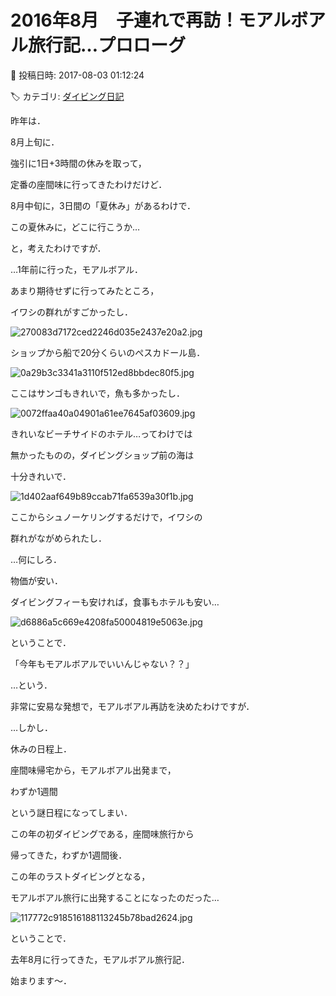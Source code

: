 # 2016年8月　子連れで再訪！モアルボアル旅行記…プロローグ

📅 投稿日時: 2017-08-03 01:12:24

🏷️ カテゴリ: [ダイビング日記](ce3a7a8d424d112fce83ee85c81a0e344.md)

昨年は．


8月上旬に．


強引に1日+3時間の休みを取って，


定番の座間味に行ってきたわけだけど．





8月中旬に，3日間の「夏休み」があるわけで．


この夏休みに，どこに行こうか…


と，考えたわけですが．





…1年前に行った，モアルボアル．


あまり期待せずに行ってみたところ，


イワシの群れがすごかったし．




![270083d7172ced2246d035e2437e20a2.jpg](images/270083d7172ced2246d035e2437e20a2.jpg)







ショップから船で20分くらいのぺスカドール島．




![0a29b3c3341a3110f512ed8bbdec80f5.jpg](images/0a29b3c3341a3110f512ed8bbdec80f5.jpg)







ここはサンゴもきれいで，魚も多かったし．




![0072ffaa40a04901a61ee7645af03609.jpg](images/0072ffaa40a04901a61ee7645af03609.jpg)







きれいなビーチサイドのホテル…ってわけでは


無かったものの，ダイビングショップ前の海は


十分きれいで．




![1d402aaf649b89ccab71fa6539a30f1b.jpg](images/1d402aaf649b89ccab71fa6539a30f1b.jpg)




ここからシュノーケリングするだけで，イワシの


群れがながめられたし．





…何にしろ．


物価が安い．


ダイビングフィーも安ければ，食事もホテルも安い…




![d6886a5c669e4208fa50004819e5063e.jpg](images/d6886a5c669e4208fa50004819e5063e.jpg)







ということで．


「今年もモアルボアルでいいんじゃない？？」


…という．


非常に安易な発想で，モアルボアル再訪を決めたわけですが．





…しかし．


休みの日程上．


座間味帰宅から，モアルボアル出発まで，


わずか1週間


という謎日程になってしまい．





この年の初ダイビングである，座間味旅行から


帰ってきた，わずか1週間後．


この年のラストダイビングとなる，


モアルボアル旅行に出発することになったのだった…




![117772c918516188113245b78bad2624.jpg](images/117772c918516188113245b78bad2624.jpg)







ということで．


去年8月に行ってきた，モアルボアル旅行記．


始まります～．
